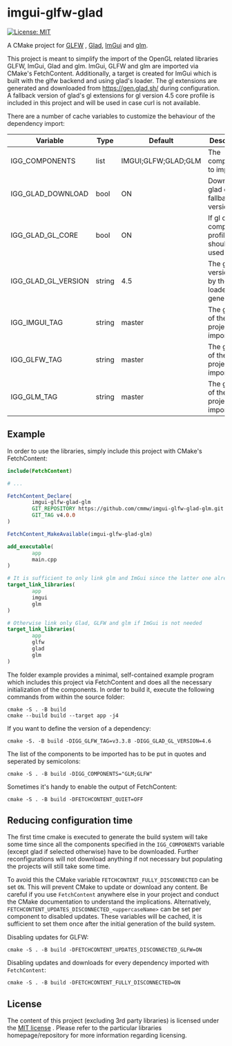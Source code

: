 # imgui-glfw-glad

[![License: MIT](https://img.shields.io/badge/License-MIT-brightgreen.svg)](https://opensource.org/licenses/MIT)

A CMake project for [GLFW](https://github.com/glfw/glfw)
, [Glad](https://gen.glad.sh/), [ImGui](https://github.com/ocornut/imgui) and
[glm](https://github.com/g-truc/glm).

This project is meant to simplify the import of the OpenGL related libraries GLFW, ImGui, Glad and glm. ImGui, GLFW and
glm are imported via CMake's FetchContent. Additionally, a target is created for ImGui which is built with the glfw
backend and using glad's loader. The gl extensions are generated and downloaded from https://gen.glad.sh/ during
configuration. A fallback version of glad's gl extensions for gl version 4.5 core profile is included in this project
and will be used in case curl is not available.

There are a number of cache variables to customize the behaviour of the dependency import:

| Variable            | Type   | Default             | Description                                        |
|---------------------|--------|---------------------|----------------------------------------------------|
| IGG_COMPONENTS      | list   | IMGUI;GLFW;GLAD;GLM | The components to import                           |
| IGG_GLAD_DOWNLOAD   | bool   | ON                  | Download glad or use fallback version              |
| IGG_GLAD_GL_CORE    | bool   | ON                  | If gl core or compatibility profile should be used |
| IGG_GLAD_GL_VERSION | string | 4.5                 | The gl version used by the glad loader generator   |
| IGG_IMGUI_TAG       | string | master              | The git tag of the ImGui project to import         |
| IGG_GLFW_TAG        | string | master              | The git tag of the GLFW project to import          |
| IGG_GLM_TAG         | string | master              | The git tag of the glm project to import           |

## Example

In order to use the libraries, simply include this project with CMake's
FetchContent:

```cmake
include(FetchContent)

# ...

FetchContent_Declare(
        imgui-glfw-glad-glm
        GIT_REPOSITORY https://github.com/cmmw/imgui-glfw-glad-glm.git
        GIT_TAG v4.0.0
)

FetchContent_MakeAvailable(imgui-glfw-glad-glm)

add_executable(
        app
        main.cpp
)

# It is sufficient to only link glm and ImGui since the latter one already contains Glad and GLFW
target_link_libraries(
        app
        imgui
        glm
)

# Otherwise link only Glad, GLFW and glm if ImGui is not needed
target_link_libraries(
        app
        glfw
        glad
        glm
)

```

The folder example provides a minimal, self-contained example program which includes this project via FetchContent and
does all the necessary initialization of the components. In order to build it, execute the following commands from
within the source folder:

```shell
cmake -S . -B build
cmake --build build --target app -j4
```

If you want to define the version of a dependency:

```shell
cmake -S. -B build -DIGG_GLFW_TAG=v3.3.8 -DIGG_GLAD_GL_VERSION=4.6
```

The list of the components to be imported has to be put in quotes and seperated by semicolons:

```shell
cmake -S . -B build -DIGG_COMPONENTS="GLM;GLFW"
```

Sometimes it's handy to enable the output of FetchContent:

```shell
cmake -S . -B build -DFETCHCONTENT_QUIET=OFF
```

## Reducing configuration time

The first time cmake is executed to generate the build system will take some time since all the components specified in
the `IGG_COMPONENTS` variable (except glad if selected otherwise) have to be downloaded. Further reconfigurations will
not download anything if not necessary but populating the projects will still take some time.

To avoid this the CMake variable `FETCHCONTENT_FULLY_DISCONNECTED`  can be set `ON`. This will prevent CMake to update
or download any content. Be careful if you use `FetchContent` anywhere else in your project and conduct the CMake
documentation to understand the implications.
Alternatively, `FETCHCONTENT_UPDATES_DISCONNECTED_<uppercaseName>` can be set per component to disabled updates. These
variables will be cached, it is sufficient to set them once after the initial generation of the build system.

Disabling updates for GLFW:

```shell
cmake -S . -B build -DFETCHCONTENT_UPDATES_DISCONNECTED_GLFW=ON
```

Disabling updates and downloads for every dependency imported with `FetchContent`:

```shell
cmake -S . -B build -DFETCHCONTENT_FULLY_DISCONNECTED=ON
```

## License

The content of this project (excluding 3rd party libraries) is licensed under
the [MIT license](https://github.com/cmmw/imgui-glfw-glad/blob/master/LICENSE.md)
. Please refer to the particular libraries homepage/repository for more
information regarding licensing.
